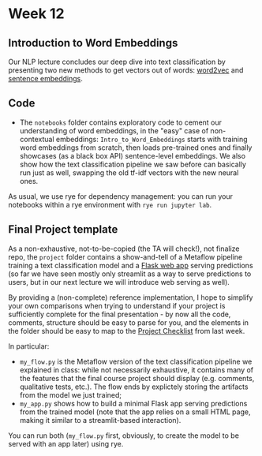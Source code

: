 # Week 12

## Introduction to Word Embeddings

Our NLP lecture concludes our deep dive into text classification by presenting two new methods to get vectors out of words: [word2vec](https://arxiv.org/abs/1301.3781) and [sentence embeddings](https://arxiv.org/abs/1908.10084).

## Code

* The `notebooks` folder contains exploratory code to cement our understanding of word embeddings, in the "easy" case of non-contextual embeddings: `Intro_to_Word_Embeddings` starts with training word embeddings from scratch, then loads pre-trained ones and finally showcases (as a black box API) sentence-level embeddings. We also show how the text classification pipeline we saw before can basically run just as well, swapping the old tf-idf vectors with the new neural ones.

As usual, we use rye for dependency management: you can run your notebooks within a rye environment with `rye run jupyter lab`.

## Final Project template

As a non-exhaustive, not-to-be-copied (the TA will check!), not finalize repo, the `project` folder contains a show-and-tell of a Metaflow pipeline training a text classification model and a [Flask web app](https://flask.palletsprojects.com/en/3.0.x/) serving predictions (so far we have seen mostly only streamlit as a way to serve predictions to users, but in our next lecture we will introduce web serving as well).

By providing a (non-complete) reference implementation, I hope to simplify your own comparisons when trying to understand if your project is sufficiently complete for the final presentation - by now all the code, comments, structure should be easy to parse for you, and the elements in the folder should be easy to map to the [Project Checklist](https://github.com/jacopotagliabue/MLSys-NYU-2023/blob/main/weeks/11/Project_checklist.pdf) from last week.

In particular:

* `my_flow.py` is the Metaflow version of the text classification pipeline we explained in class: while not necessarily exhaustive, it contains many of the features that the final course project should display (e.g. comments, qualitative tests, etc.). The flow ends by explictely storing the artifacts from the model we just trained;
* `my_app.py` shows how to build a minimal Flask app serving predictions from the trained model (note that the app relies on a small HTML page, making it similar to a streamlit-based interaction).

You can run both (`my_flow.py` first, obviously, to create the model to be served with an app later) using rye.
